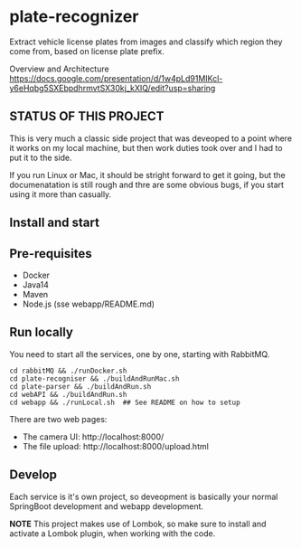 # plate-recognizer
Extract vehicle license plates from images and classify which region they come from, based on license plate prefix.

Overview and Architecture https://docs.google.com/presentation/d/1w4pLd91MIKcl-y6eHqbg5SXEbpdhrmvtSX30kj_kXIQ/edit?usp=sharing

## STATUS OF THIS PROJECT

This is very much a classic side project that was deveoped to a point where it works on my local machine, but then work duties took over and I had to put it to the side.

If you run Linux or Mac, it should be stright forward to get it going, but the documenatation is still rough and thre are some obvious bugs, if you start using it more than casually.

## Install and start

## Pre-requisites

- Docker
- Java14
- Maven
- Node.js (sse webapp/README.md)

## Run locally

You need to start all the services, one by one, starting with RabbitMQ. 

    cd rabbitMQ && ./runDocker.sh
    cd plate-recogniser && ./buildAndRunMac.sh
    cd plate-parser && ./buildAndRun.sh
    cd webAPI && ./buildAndRun.sh
    cd webapp && ./runLocal.sh  ## See README on how to setup

There are two web pages:

- The camera UI: http://localhost:8000/
- The file upload: http://localhost:8000/upload.html

## Develop

Each service is it's own project, so deveopment is basically your normal SpringBoot development and webapp development.

**NOTE** This project makes use of Lombok, so make sure to install and activate a Lombok plugin, when working with the code.

 

